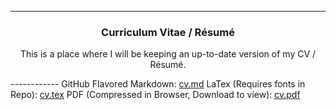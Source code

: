 ------------
<h3 align="center">
Curriculum Vitae / Résumé

</h3>
<p align="center">
This is a place where I will be keeping an up-to-date version of my CV / Résumé. 
</p>
------------ 
GitHub Flavored Markdown: <a href="https://github.com/AlbertFaust/hello-world/blob/master/Curriculum-Vitae/cv.md">cv.md</a>  
LaTex (Requires fonts in Repo): <a href="https://github.com/AlbertFaust/hello-world/blob/master/Curriculum-Vitae/cv.tex">cv.tex</a>  
PDF (Compressed in Browser, Download to view): <a href="https://github.com/AlbertFaust/hello-world/blob/master/Curriculum-Vitae/cv.pdf">cv.pdf</a>  

